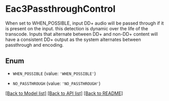 # Eac3PassthroughControl

When set to WHEN_POSSIBLE, input DD+ audio will be passed through if it is present on the input. this detection is dynamic over the life of the transcode. Inputs that alternate between DD+ and non-DD+ content will have a consistent DD+ output as the system alternates between passthrough and encoding.

## Enum

* `WHEN_POSSIBLE` (value: `'WHEN_POSSIBLE'`)

* `NO_PASSTHROUGH` (value: `'NO_PASSTHROUGH'`)

[[Back to Model list]](../README.md#documentation-for-models) [[Back to API list]](../README.md#documentation-for-api-endpoints) [[Back to README]](../README.md)


